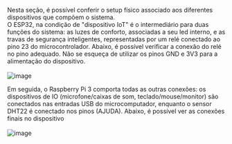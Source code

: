 Nesta seção, é possível conferir o setup físico associado aos diferentes dispositivos que compõem o sistema.
<br />
O ESP32, na condição de "dispositivo IoT" é o intermediário para duas funções do sistema: as luzes de conforto, associadas a seu led interno,
e as travas de segurança inteligentes, representadas por um relé conectado ao pino 23 do microcontrolador. Abaixo, é possível verificar a conexão do relé 
no pino adequado. Não se esqueça de utilizar os pinos GND e 3V3 para a alimentação do dispositivo.
<br /><br />
![image](https://user-images.githubusercontent.com/82290945/205467863-8f7d0ff8-4623-472e-ade3-366c0bc0ee88.png)

Em seguida, o Raspberry Pi 3 comporta todas as outras conexões: os dispositivos de IO (microfone/caixas de som, teclado/mouse/monitor) são conectados nas
entradas USB do microcomputador, enquanto o sensor DHT22 é conectado nos pinos (AJUDA). Abaixo, é possível ver as conexões finais no dispositivo
<br /><br />
![image](https://user-images.githubusercontent.com/82290945/205468058-a8d5f8b2-b056-415b-be2e-4e8803d75ace.png)
<br /><br />
<br /><br />
